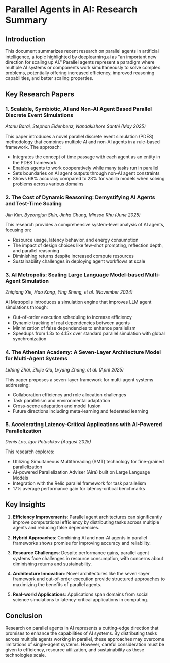 # Parallel Agents in AI: Research Summary

## Introduction

This document summarizes recent research on parallel agents in artificial intelligence, a topic highlighted by deeplearning.ai as "an important new direction for scaling up AI." Parallel agents represent a paradigm where multiple AI systems or components work simultaneously to solve complex problems, potentially offering increased efficiency, improved reasoning capabilities, and better scaling properties.

## Key Research Papers

### 1. Scalable, Symbiotic, AI and Non-AI Agent Based Parallel Discrete Event Simulations
*Atanu Barai, Stephan Eidenbenz, Nandakishore Santhi (May 2025)*

This paper introduces a novel parallel discrete event simulation (PDES) methodology that combines multiple AI and non-AI agents in a rule-based framework. The approach:
- Integrates the concept of time passage with each agent as an entity in the PDES framework
- Enables agents to work cooperatively while many tasks run in parallel
- Sets boundaries on AI agent outputs through non-AI agent constraints
- Shows 68% accuracy compared to 23% for vanilla models when solving problems across various domains

### 2. The Cost of Dynamic Reasoning: Demystifying AI Agents and Test-Time Scaling
*Jiin Kim, Byeongjun Shin, Jinha Chung, Minsoo Rhu (June 2025)*

This research provides a comprehensive system-level analysis of AI agents, focusing on:
- Resource usage, latency behavior, and energy consumption
- The impact of design choices like few-shot prompting, reflection depth, and parallel reasoning
- Diminishing returns despite increased compute resources
- Sustainability challenges in deploying agent workflows at scale

### 3. AI Metropolis: Scaling Large Language Model-based Multi-Agent Simulation
*Zhiqiang Xie, Hao Kang, Ying Sheng, et al. (November 2024)*

AI Metropolis introduces a simulation engine that improves LLM agent simulations through:
- Out-of-order execution scheduling to increase efficiency
- Dynamic tracking of real dependencies between agents
- Minimization of false dependencies to enhance parallelism
- Speedups from 1.3x to 4.15x over standard parallel simulation with global synchronization

### 4. The Athenian Academy: A Seven-Layer Architecture Model for Multi-Agent Systems
*Lidong Zhai, Zhijie Qiu, Lvyang Zhang, et al. (April 2025)*

This paper proposes a seven-layer framework for multi-agent systems addressing:
- Collaboration efficiency and role allocation challenges
- Task parallelism and environmental adaptation
- Cross-scene adaptation and model fusion
- Future directions including meta-learning and federated learning

### 5. Accelerating Latency-Critical Applications with AI-Powered Parallelization
*Denis Los, Igor Petushkov (August 2025)*

This research explores:
- Utilizing Simultaneous Multithreading (SMT) technology for fine-grained parallelization
- AI-powered Parallelization Adviser (Aira) built on Large Language Models
- Integration with the Relic parallel framework for task parallelism
- 17% average performance gain for latency-critical benchmarks

## Key Insights

1. **Efficiency Improvements**: Parallel agent architectures can significantly improve computational efficiency by distributing tasks across multiple agents and reducing false dependencies.

2. **Hybrid Approaches**: Combining AI and non-AI agents in parallel frameworks shows promise for improving accuracy and reliability.

3. **Resource Challenges**: Despite performance gains, parallel agent systems face challenges in resource consumption, with concerns about diminishing returns and sustainability.

4. **Architecture Innovation**: Novel architectures like the seven-layer framework and out-of-order execution provide structured approaches to maximizing the benefits of parallel agents.

5. **Real-world Applications**: Applications span domains from social science simulations to latency-critical applications in computing.

## Conclusion

Research on parallel agents in AI represents a cutting-edge direction that promises to enhance the capabilities of AI systems. By distributing tasks across multiple agents working in parallel, these approaches may overcome limitations of single-agent systems. However, careful consideration must be given to efficiency, resource utilization, and sustainability as these technologies scale.